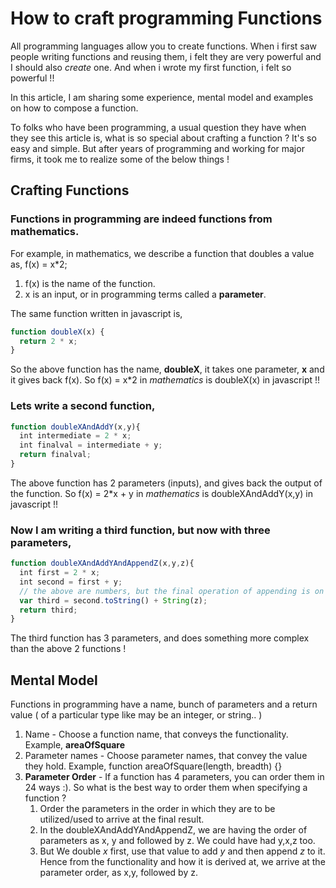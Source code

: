 # How to craft programming Functions

All programming languages allow you to create functions. When i first saw people writing functions and reusing them, i felt they are very powerful and I should also *create* one. And when i wrote my first function, i felt so powerful !!

In this article, I am sharing some experience, mental model and examples on how to compose a function. 

To folks who have been programming, a usual question they have when they see this article is, what is so special about crafting a function ? It's so easy and simple. But after years of programming and working for major firms, it took me to realize some of the below things !

## Crafting Functions

### Functions in programming are indeed functions from mathematics.

For example, in mathematics, we describe a function that doubles a value as,
f(x) = x*2;

1. f(x) is the name of the function.
2. x is an input, or in programming terms called a **parameter**.

The same function written in javascript is,

```javascript
function doubleX(x) {
  return 2 * x;
}
```
So the above function has the name, **doubleX**, it takes one parameter, **x** and it gives back f(x).
So f(x) = x\*2 in *mathematics* is doubleX(x) in javascript !!

### Lets write a second function,

``` javascript
function doubleXAndAddY(x,y){
  int intermediate = 2 * x;
  int finalval = intermediate + y;
  return finalval;
}
```
The above function has 2 parameters (inputs), and gives back the output of the function.
So f(x) = 2\*x + y in *mathematics* is doubleXAndAddY(x,y) in javascript !!

### Now I am writing a third function, but now with three parameters,

```javascript
function doubleXAndAddYAndAppendZ(x,y,z){
  int first = 2 * x;
  int second = first + y;
  // the above are numbers, but the final operation of appending is on strings.
  var third = second.toString() + String(z);
  return third;
}
```
The third function has 3 parameters, and does something more complex than the above 2 functions !

## Mental Model

Functions in programming have a name, bunch of parameters and a return value ( of a particular type like may be an integer, or string.. )

1. Name - Choose a function name, that conveys the functionality. Example, **areaOfSquare**
2. Parameter names - Choose parameter names, that convey the value they hold. Example, function areaOfSquare(length, breadth) {}
3. **Parameter Order** - If a function has 4 parameters, you can order them in 24 ways :). So what is the best way to order them when specifying a function ?
   1. Order the parameters in the order in which they are to be utilized/used to arrive at the final result.
   2. In the doubleXAndAddYAndAppendZ, we are having the order of parameters as x, y and followed by z. We could have had y,x,z    too.
   3. But We double *x* first, use that value to add *y* and then append *z* to it. Hence from the functionality and how it is derived at, we arrive at the parameter order, as x,y, followed by z.
